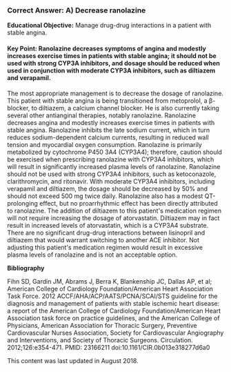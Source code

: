 
### Correct Answer: A) Decrease ranolazine 

**Educational Objective:** Manage drug-drug interactions in a patient with stable angina.

#### **Key Point:** Ranolazine decreases symptoms of angina and modestly increases exercise times in patients with stable angina; it should not be used with strong CYP3A inhibitors, and dosage should be reduced when used in conjunction with moderate CYP3A inhibitors, such as diltiazem and verapamil.

The most appropriate management is to decrease the dosage of ranolazine. This patient with stable angina is being transitioned from metoprolol, a β-blocker, to diltiazem, a calcium channel blocker. He is also currently taking several other antianginal therapies, notably ranolazine. Ranolazine decreases angina and modestly increases exercise times in patients with stable angina. Ranolazine inhibits the late sodium current, which in turn reduces sodium-dependent calcium currents, resulting in reduced wall tension and myocardial oxygen consumption. Ranolazine is primarily metabolized by cytochrome P450 3A4 (CYP3A4); therefore, caution should be exercised when prescribing ranolazine with CYP3A4 inhibitors, which will result in significantly increased plasma levels of ranolazine. Ranolazine should not be used with strong CYP3A4 inhibitors, such as ketoconazole, clarithromycin, and ritonavir. With moderate CYP3A4 inhibitors, including verapamil and diltiazem, the dosage should be decreased by 50% and should not exceed 500 mg twice daily. Ranolazine also has a modest QT-prolonging effect, but no proarrhythmic effect has been directly attributed to ranolazine.
The addition of diltiazem to this patient's medication regimen will not require increasing the dosage of atorvastatin. Diltiazem may in fact result in increased levels of atorvastatin, which is a CYP3A4 substrate.
There are no significant drug-drug interactions between lisinopril and diltiazem that would warrant switching to another ACE inhibitor.
Not adjusting this patient's medication regimen would result in excessive plasma levels of ranolazine and is not an acceptable option.

**Bibliography**

Fihn SD, Gardin JM, Abrams J, Berra K, Blankenship JC, Dallas AP, et al; American College of Cardiology Foundation/American Heart Association Task Force. 2012 ACCF/AHA/ACP/AATS/PCNA/SCAI/STS guideline for the diagnosis and management of patients with stable ischemic heart disease: a report of the American College of Cardiology Foundation/American Heart Association task force on practice guidelines, and the American College of Physicians, American Association for Thoracic Surgery, Preventive Cardiovascular Nurses Association, Society for Cardiovascular Angiography and Interventions, and Society of Thoracic Surgeons. Circulation. 2012;126:e354-471. PMID: 23166211 doi:10.1161/CIR.0b013e318277d6a0

This content was last updated in August 2018.